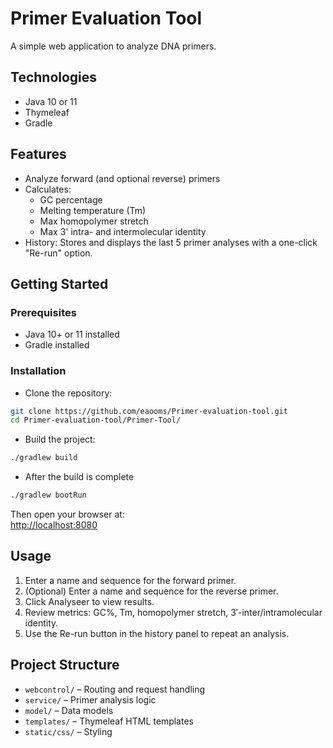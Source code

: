 # Primer Evaluation Tool

A simple web application to analyze DNA primers.

## Technologies

- Java 10 or 11
- Thymeleaf
- Gradle

## Features

- Analyze forward (and optional reverse) primers
- Calculates:
  - GC percentage
  - Melting temperature (Tm)
  - Max homopolymer stretch
  - Max 3' intra- and intermolecular identity
- History: Stores and displays the last 5 primer analyses with a one-click "Re-run" option.

## Getting Started

### Prerequisites
- Java 10+ or 11 installed
- Gradle installed

### Installation

- Clone the repository:

```bash
git clone https://github.com/eaooms/Primer-evaluation-tool.git
cd Primer-evaluation-tool/Primer-Tool/
```

- Build the project:

```bash
./gradlew build
```
- After the build is complete

```bash
./gradlew bootRun
```

Then open your browser at:  
[http://localhost:8080](http://localhost:8080)

## Usage

1. Enter a name and sequence for the forward primer.
2. (Optional) Enter a name and sequence for the reverse primer.
3. Click Analyseer to view results.
4. Review metrics: GC%, Tm, homopolymer stretch, 3′-inter/intramolecular identity.
5. Use the Re-run button in the history panel to repeat an analysis.

## Project Structure

- `webcontrol/` – Routing and request handling  
- `service/` – Primer analysis logic  
- `model/` – Data models  
- `templates/` – Thymeleaf HTML templates  
- `static/css/` – Styling

